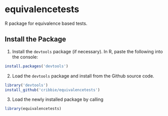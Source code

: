 # equivalencetests

R package for equivalence based tests. 

## Install the Package

1) Install the `devtools` package (if necessary). In R, paste the following into the console:

```r
install.packages('devtools')
```

2) Load the `devtools` package and install from the Github source code. 
 
```r
library('devtools')
install_github('cribbie/equivalencetests')
```

3) Load the newly installed package by calling

```r
library(equivalencetests)
```
